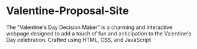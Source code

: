 # Valentine-Proposal-Site
The "Valentine's Day Decision Maker" is a charming and interactive webpage designed to add a touch of fun and anticipation to the Valentine's Day celebration. Crafted using HTML, CSS, and JavaScript
